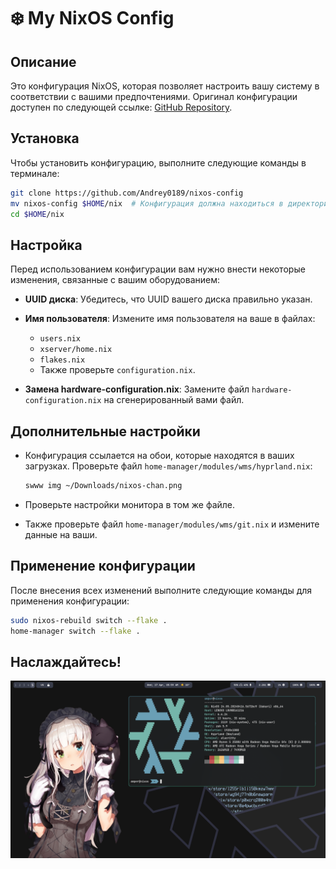 # ❄️ My NixOS Config

## Описание

Это конфигурация NixOS, которая позволяет настроить вашу систему в соответствии с вашими предпочтениями. Оригинал конфигурации доступен по следующей ссылке: [GitHub Repository](https://github.com/Andrey0189/nixos-config).

## Установка

Чтобы установить конфигурацию, выполните следующие команды в терминале:

```bash
git clone https://github.com/Andrey0189/nixos-config
mv nixos-config $HOME/nix  # Конфигурация должна находиться в директории ~/nix
cd $HOME/nix
```

## Настройка

Перед использованием конфигурации вам нужно внести некоторые изменения, связанные с вашим оборудованием:

- **UUID диска**: Убедитесь, что UUID вашего диска правильно указан.
- **Имя пользователя**: Измените имя пользователя на ваше в файлах:
  - `users.nix`
  - `xserver/home.nix`
  - `flakes.nix`
  - Также проверьте `configuration.nix`.

- **Замена hardware-configuration.nix**: Замените файл `hardware-configuration.nix` на сгенерированный вами файл.

## Дополнительные настройки

- Конфигурация ссылается на обои, которые находятся в ваших загрузках. Проверьте файл `home-manager/modules/wms/hyprland.nix`:

  ```bash
  swww img ~/Downloads/nixos-chan.png
  ```

- Проверьте настройки монитора в том же файле.

- Также проверьте файл `home-manager/modules/wms/git.nix` и измените данные на ваши.

## Применение конфигурации

После внесения всех изменений выполните следующие команды для применения конфигурации:

```bash
sudo nixos-rebuild switch --flake .
home-manager switch --flake .
```

## Наслаждайтесь!

![Screenshot](./screenshot.png)